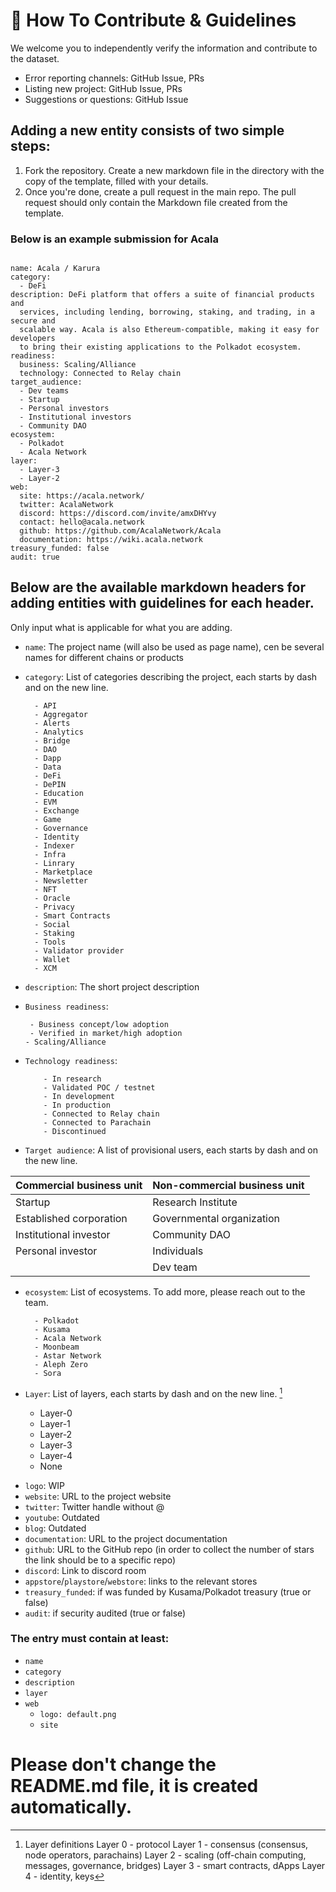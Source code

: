 # 🤝 How To Contribute & Guidelines

We welcome you to independently verify the information and contribute to the dataset.

- Error reporting channels: GitHub Issue, PRs
- Listing new project: GitHub Issue, PRs
- Suggestions or questions: GitHub Issue

## Adding a new entity consists of two simple steps:

1. Fork the repository. Create a new markdown file in the directory with the copy of the template, filled with your details. 
2. Once you're done, create a pull request in the main repo. The pull request should only contain the Markdown file created from the template.

### Below is an example submission for Acala
```

name: Acala / Karura
category:
  - DeFi
description: DeFi platform that offers a suite of financial products and
  services, including lending, borrowing, staking, and trading, in a secure and
  scalable way. Acala is also Ethereum-compatible, making it easy for developers
  to bring their existing applications to the Polkadot ecosystem.
readiness:
  business: Scaling/Alliance
  technology: Connected to Relay chain
target_audience:
  - Dev teams
  - Startup
  - Personal investors
  - Institutional investors
  - Community DAO
ecosystem:
  - Polkadot
  - Acala Network
layer:
  - Layer-3
  - Layer-2
web:
  site: https://acala.network/
  twitter: AcalaNetwork
  discord: https://discord.com/invite/amxDHYvy
  contact: hello@acala.network
  github: https://github.com/AcalaNetwork/Acala
  documentation: https://wiki.acala.network
treasury_funded: false
audit: true

```

## Below are the available markdown headers for adding entities with guidelines for each header. 
Only input what is applicable for what you are adding.

- `name`: The project  name (will also be used as page name), cen be several names for different chains or products
- `category`: List of categories describing the project, each starts by dash and on the new line. 

        - API
        - Aggregator
        - Alerts
        - Analytics
        - Bridge
        - DAO
        - Dapp
        - Data
        - DeFi
        - DePIN
        - Education
        - EVM
        - Exchange
        - Game
        - Governance
        - Identity
        - Indexer
        - Infra
        - Linrary
        - Marketplace
        - Newsletter
        - NFT
        - Oracle
        - Privacy
        - Smart Contracts
        - Social
        - Staking
        - Tools
        - Validator provider
        - Wallet
        - XCM


- `description`: The short project description

- `Business readiness`: 

       - Business concept/low adoption
       - Verified in market/high adoption
      - Scaling/Alliance

- `Technology readiness`: 

          - In research
          - Validated POC / testnet
          - In development
          - In production
          - Connected to Relay chain
          - Connected to Parachain
          - Discontinued

- `Target audience`: A list of provisional users, each starts by dash and on the new line. 

| Commercial business unit | Non-commercial business unit |
| ------------------------ | ---------------------------- |
| Startup | Research Institute |
| Established corporation | Governmental organization |
| Institutional investor | Community DAO |
| Personal investor | Individuals|
| | Dev team |
  
- `ecosystem`: List of ecosystems. To add more, please reach out to the team.

        - Polkadot
        - Kusama
        - Acala Network
        - Moonbeam
        - Astar Network
        - Aleph Zero
        - Sora

- `Layer`: List of layers, each starts by dash and on the new line. [^1]

     - Layer-0 
     - Layer-1
     - Layer-2
     - Layer-3
     - Layer-4
     - None

[^1]: Layer definitions
    Layer 0 - protocol
    Layer 1 - consensus (consensus, node operators, parachains)
    Layer 2 - scaling (off-chain computing, messages, governance, bridges)
    Layer 3 - smart contracts, dApps
    Layer 4 - identity, keys

- `logo`: WIP
- `website`: URL to the project website
- `twitter`: Twitter handle without @
- `youtube`: Outdated
- `blog`: Outdated
- `documentation`: URL to the project documentation
- `github`: URL to the GitHub repo (in order to collect the number of stars the link should be to a specific repo)
- `discord`: Link to discord room
- `appstore`/`playstore`/`webstore`: links to the relevant stores
- `treasury_funded`: if was funded by Kusama/Polkadot treasury (true or false)
- `audit`: if security audited (true or false)

### The entry must contain at least:

- `name`
- `category`
- `description`
- `layer`
- `web`
  - `logo: default.png`
  - `site`


# Please don't change the README.md file, it is created automatically.
